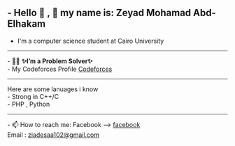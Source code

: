 ## - Hello 👋 , 🙂 my name is: Zeyad Mohamad Abd-Elhakam 
 - I'm a computer science student at Cairo University 
<hr>
 - 🔭🌱 <b > ✨I’m a Problem Solver✨ </b> <br>
 - My Codeforces Profile <a href="https://codeforces.com/profile/ziadesaa102" title="اضغط علي الرابط" ><u> Codeforces </u></a>
<hr>
 Here are some lanuages i know <br>
  - Strong in C++/C <br>
  - PHP , Python 
<hr>
 - 📫 How to reach me:
  Facebook --> <a href="https://www.facebook.com/profile.php?id=100089448282759&locale=ar_AR" title="اضغط علي الرابط" > facebook </a> <br>
  Email : <a href="ziadesaa102@gmail.com" title="راسلني" >ziadesaa102@gmail.com</a>
<!--
**Ziad624/Ziad624** is a ✨ _special_ ✨ repository because its `README.md` (this file) appears on your GitHub profile.

Here are some ideas to get you started:

- 🔭 I’m currently working on ...
- 🌱 I’m currently learning ...
- 👯 I’m looking to collaborate on ...
- 🤔 I’m looking for help with ...
- 💬 Ask me about ...
- 📫 How to reach me: ...
- 😄 Pronouns: ...
- ⚡ Fun fact: ...
-->
